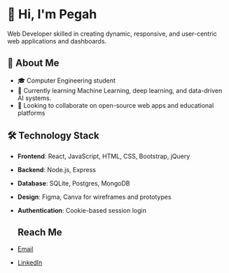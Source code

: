 # 👋 Hi, I'm Pegah

Web Developer skilled in creating dynamic, responsive, and user-centric web applications and dashboards.

## 🚀 About Me

- 🎓 Computer Engineering student
- 🌱 Currently learning Machine Learning, deep learning, and data-driven AI systems.
- 🤝 Looking to collaborate on open-source web apps and educational platforms

## 🛠️ Technology Stack

- **Frontend**: React, JavaScript, HTML, CSS, Bootstrap, jQuery 
- **Backend**: Node.js, Express
- **Database**: SQLite, Postgres, MongoDB
- **Design**: Figma, Canva for wireframes and prototypes  
- **Authentication**: Cookie-based session login

  ## Reach Me

- [Email](mailto:pegahymd@gmail.com)
- [LinkedIn](https://www.linkedin.com/in/pegah-yarahmadi-b3628714a/)

